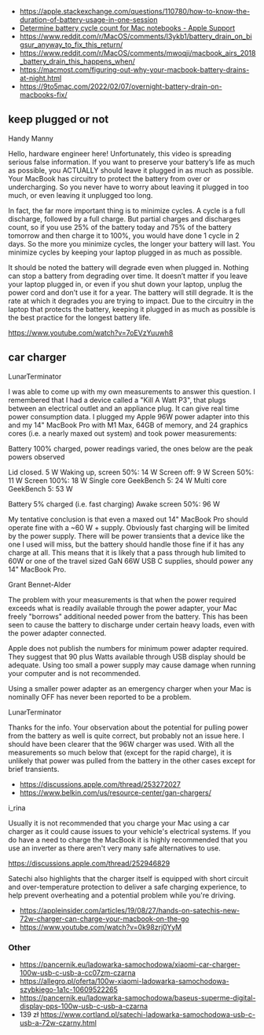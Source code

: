 - https://apple.stackexchange.com/questions/110780/how-to-know-the-duration-of-battery-usage-in-one-session
- [Determine battery cycle count for Mac notebooks - Apple Support](https://support.apple.com/en-us/HT201585)
- https://www.reddit.com/r/MacOS/comments/l3ykb1/battery_drain_on_bigsur_anyway_to_fix_this_return/
- https://www.reddit.com/r/MacOS/comments/mwoqji/macbook_airs_2018_battery_drain_this_happens_when/
- https://macmost.com/figuring-out-why-your-macbook-battery-drains-at-night.html
- https://9to5mac.com/2022/02/07/overnight-battery-drain-on-macbooks-fix/

## keep plugged or not

Handy Manny

Hello, hardware engineer here! Unfortunately, this video is spreading serious false information. If you want to preserve your battery’s life as much as possible, you ACTUALLY should leave it plugged in as much as possible. Your MacBook has circuitry to protect the battery from over or undercharging. So you never have to worry about leaving it plugged in too much, or even leaving it unplugged too long.

In fact, the far more important thing is to minimize cycles. A cycle is a full discharge, followed by a full charge. But partial charges and discharges count, so if you use 25% of the battery today and 75% of the battery tomorrow and then charge it to 100%, you would have done 1 cycle in 2 days. So the more you minimize cycles, the longer your battery will last. You minimize cycles by keeping your laptop plugged in as much as possible.

It should be noted the battery will degrade even when plugged in. Nothing can stop a battery from degrading over time. It doesn’t matter if you leave your laptop plugged in, or even if you shut down your laptop, unplug the power cord and don’t use it for a year. The battery will still degrade. It is the rate at which it degrades you are trying to impact. Due to the circuitry in the laptop that protects the battery, keeping it plugged in as much as possible is the best practice for the longest battery life.

https://www.youtube.com/watch?v=7oEVzYuuwh8

## car charger

LunarTerminator

I was able to come up with my own measurements to answer this question. I remembered that I had a device called a "Kill A Watt P3", that plugs between an electrical outlet and an appliance plug. It can give real time power consumption data. I plugged my Apple 96W power adapter into this and my 14" MacBook Pro with M1 Max, 64GB of memory, and 24 graphics cores (i.e. a nearly maxed out system) and took power measurements:

Battery 100% charged, power readings varied, the ones below are the peak powers observed

Lid closed. 5 W
Waking up, screen 50%: 14 W
Screen off: 9 W
Screen 50%: 11 W
Screen 100%: 18 W
Single core GeekBench 5: 24 W
Multi core GeekBench 5: 53 W

Battery 5% charged (i.e. fast charging)
Awake screen 50%: 96 W

My tentative conclusion is that even a maxed out 14" MacBook Pro should operate fine with a ~60 W + supply. Obviously fast charging will be limited by the power supply. There will be power transients that a device like the one I used will miss, but the battery should handle those fine if it has any charge at all. This means that it is likely that a pass through hub limited to 60W or one of the travel sized GaN 66W USB C supplies, should power any 14" MacBook Pro.

Grant Bennet-Alder

The problem with your measurements is that when the power required exceeds what is readily available through the power adapter, your Mac freely "borrows" additional needed power from the battery. This has been seen to cause the battery to discharge under certain heavy loads, even with the power adapter connected.

Apple does not publish the numbers for minimum power adapter required. They suggest that 90 plus Watts available through USB display should be adequate. Using too small a power supply may cause damage when running your computer and is not recommended.

Using a smaller power adapter as an emergency charger when your Mac is nominally OFF has never been reported to be a problem.

LunarTerminator

Thanks for the info. Your observation about the potential for pulling power from the battery as well is quite correct, but probably not an issue here. I should have been clearer that the 96W charger was used. With all the measurements so much below that (except for the rapid charge), it is unlikely that power was pulled from the battery in the other cases except for brief transients.

- https://discussions.apple.com/thread/253272027
- https://www.belkin.com/us/resource-center/gan-chargers/

i_rina

Usually it is not recommended that you charge your Mac using a car charger as it could cause issues to your vehicle's electrical systems. If you do have a need to charge the MacBook it is highly recommended that you use an inverter as there aren't very many safe alternatives to use.

https://discussions.apple.com/thread/252946829

Satechi also highlights that the charger itself is equipped with short circuit and over-temperature protection to deliver a safe charging experience, to help prevent overheating and a potential problem while you're driving.

- https://appleinsider.com/articles/19/08/27/hands-on-satechis-new-72w-charger-can-charge-your-macbook-on-the-go
- https://www.youtube.com/watch?v=0k98zrj0YyM

### Other

- https://pancernik.eu/ladowarka-samochodowa/xiaomi-car-charger-100w-usb-c-usb-a-cc07zm-czarna
- https://allegro.pl/oferta/100w-xiaomi-ladowarka-samochodowa-szybkiego-1a1c-10609522265
- https://pancernik.eu/ladowarka-samochodowa/baseus-superme-digital-display-pps-100w-usb-c-usb-a-czarna
- 139 zł https://www.cortland.pl/satechi-ladowarka-samochodowa-usb-c-usb-a-72w-czarny.html
